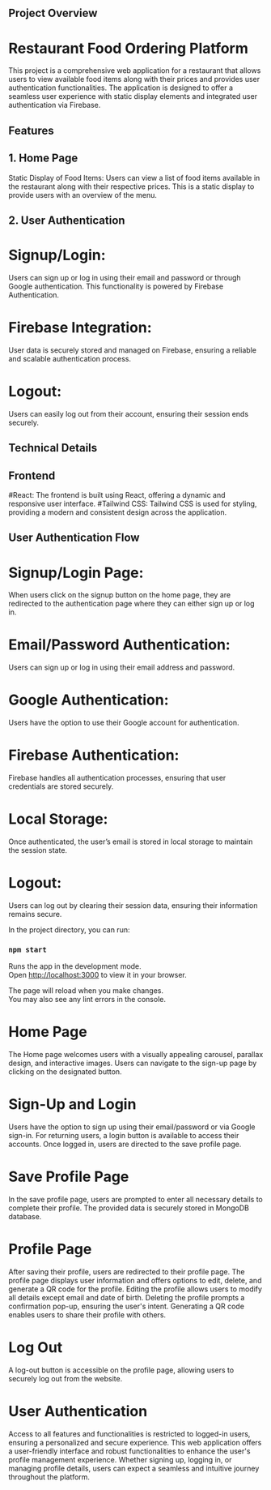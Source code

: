 ## Project Overview
# Restaurant Food Ordering Platform
This project is a comprehensive web application for a restaurant that allows users to view available food items along with their prices and provides user authentication functionalities. The application is designed to offer a seamless user experience with static display elements and integrated user authentication via Firebase.

## Features
## 1. Home Page
Static Display of Food Items: Users can view a list of food items available in the restaurant along with their respective prices. This is a static display to provide users with an overview of the menu.
## 2. User Authentication
# Signup/Login: 
Users can sign up or log in using their email and password or through Google authentication. This functionality is powered by Firebase Authentication.
# Firebase Integration:
User data is securely stored and managed on Firebase, ensuring a reliable and scalable authentication process.
# Logout: 
Users can easily log out from their account, ensuring their session ends securely.

## Technical Details
## Frontend
#React: 
The frontend is built using React, offering a dynamic and responsive user interface.
#Tailwind CSS: 
Tailwind CSS is used for styling, providing a modern and consistent design across the application.
## User Authentication Flow
# Signup/Login Page:
When users click on the signup button on the home page, they are redirected to the authentication page where they can either sign up or log in.
# Email/Password Authentication:
Users can sign up or log in using their email address and password.
# Google Authentication:
Users have the option to use their Google account for authentication.
# Firebase Authentication:
Firebase handles all authentication processes, ensuring that user credentials are stored securely.
# Local Storage: 
Once authenticated, the user’s email is stored in local storage to maintain the session state.
# Logout:
Users can log out by clearing their session data, ensuring their information remains secure.

In the project directory, you can run:

### `npm start`

Runs the app in the development mode.\
Open [http://localhost:3000](http://localhost:3000) to view it in your browser.

The page will reload when you make changes.\
You may also see any lint errors in the console.

# Home Page
  The Home page welcomes users with a visually appealing carousel, parallax design, and interactive images.
  Users can navigate to the sign-up page by clicking on the designated button.
# Sign-Up and Login
  Users have the option to sign up using their email/password or via Google sign-in.
  For returning users, a login button is available to access their accounts.
  Once logged in, users are directed to the save profile page.
# Save Profile Page
  In the save profile page, users are prompted to enter all necessary details to complete their profile.
  The provided data is securely stored in MongoDB database.
# Profile Page
  After saving their profile, users are redirected to their profile page.
  The profile page displays user information and offers options to edit, delete, and generate a QR code for the profile.
  Editing the profile allows users to modify all details except email and date of birth.
  Deleting the profile prompts a confirmation pop-up, ensuring the user's intent.
  Generating a QR code enables users to share their profile with others.
# Log Out
  A log-out button is accessible on the profile page, allowing users to securely log out from the website.
# User Authentication
  Access to all features and functionalities is restricted to logged-in users, ensuring a personalized and secure experience.
This web application offers a user-friendly interface and robust functionalities to enhance the user's profile management experience. Whether signing up, logging in, or managing profile details, users can expect a seamless and intuitive journey throughout the platform.
